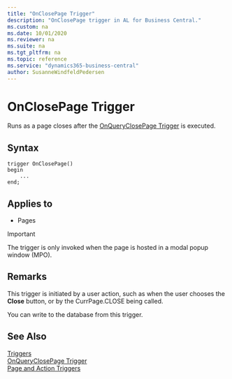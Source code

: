 ```yaml
---
title: "OnClosePage Trigger"
description: "OnClosePage trigger in AL for Business Central."
ms.custom: na
ms.date: 10/01/2020
ms.reviewer: na
ms.suite: na
ms.tgt_pltfrm: na
ms.topic: reference
ms.service: "dynamics365-business-central"
author: SusanneWindfeldPedersen
---
```


# OnClosePage Trigger

Runs as a page closes after the [OnQueryClosePage Trigger](devenv-onqueryclosepage-trigger.md) is executed.  

## Syntax  

```AL
trigger OnClosePage()
begin
    ...
end;
```  

## Applies to  

- Pages  

<!--NAV
> [!IMPORTANT]  
>  The OnClosePage trigger is not fully supported by the [!INCLUDE[nav_web](../includes/nav_web_md.md)]. When the page displays in the [!INCLUDE[nav_web](../includes/nav_web_md.md)], the trigger is only invoked when the page is hosted in a modal popup window \(MPO\).
-->  

> [!IMPORTANT]  
> The trigger is only invoked when the page is hosted in a modal popup window \(MPO\).

## Remarks

This trigger is initiated by a user action, such as when the user chooses the **Close** button, or by the CurrPage.CLOSE  being called.  

You can write to the database from this trigger.

## See Also  

[Triggers](devenv-triggers.md)  
[OnQueryClosePage Trigger](devenv-onqueryclosepage-trigger.md)  
[Page and Action Triggers](devenv-page-and-action-triggers.md)  